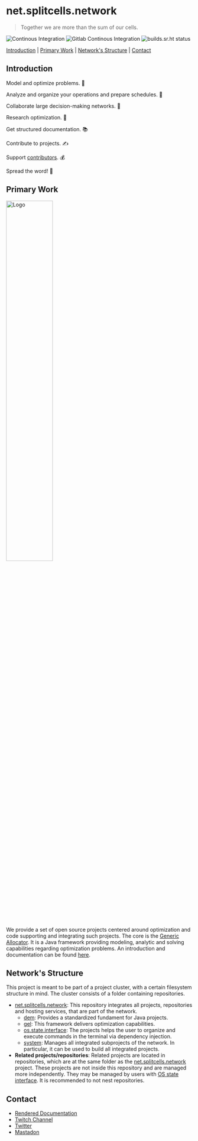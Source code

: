 # net.splitcells.network

> Together we are more than the sum of our cells.

![Continous Integration](https://github.com/www-splitcells-net/net.splitcells.network/workflows/Continous%20Integration/badge.svg)
![Gitlab Continous Integration](https://gitlab.com/splitcells-net/net.splitcells.network/badges/master/pipeline.svg)
![builds.sr.ht status](https://builds.sr.ht/~splitcells-net/net.splitcells.svg)

[Introduction](#introduction) | [Primary Work](#primary-work) | [Network's Structure](#networks-structure) | [Contact](#contact)

## Introduction

Model and optimize problems. 🚀

Analyze and organize your operations and prepare schedules. 🔬
 
Collaborate large decision-making networks. 🤝

Research optimization. 🔭

Get structured documentation. 📚

Contribute to projects. ✍

Support [contributors](https://www.patreon.com/splitcells_net). 💰

Spread the word! 📣

## Primary Work

<img src="http://splitcells.net/net/splitcells/martins/avots/website/images/license.standard/net.splitcells.network.logo.jpg" width="50%" alt="Logo"/>

We provide a set of open source projects centered around optimization and code supporting and integrating such projects.
The core is the [Generic Allocator](./projects/net.splitcells.gel).
It is a Java framework providing modeling, analytic and solving capabilities regarding optimization problems.
An introduction and documentation can be found [here](http://splitcells.net/net/splitcells/gel/index.html).

## Network's Structure

This project is meant to be part of a project cluster, with a certain filesystem structure in mind.
The cluster consists of a folder containing repositories.

* [net.splitcells.network](http://splitcells.net):
  This repository integrates all projects, repositories and hosting services, that are part of the network.
  * [dem](./projects/net.splitcells.dem/README.md): Provides a standardized fundament for Java projects.
  * [gel](./projects/net.splitcells.gel/README.md): This framework delivers optimization capabilities.
  * [os.state.interface](./projects/net.splitcells.os.state.interface/README.md):
    The projects helps the user to organize and execute commands in the terminal via dependency injection.
  * [system](./projects/net.splitcells.system/README.md):
    Manages all integrated subprojects of the network.
    In particular, it can be used to build all integrated projects.
* **Related projects/repositories**:
  Related projects are located in repositories, which are at the same folder as the
  [net.splitcells.network](http://splitcells.net) project. 
  These projects are not inside this repository and are managed more independently.
  They may be managed by users with [OS state interface](./projects/net.splitcells.os.state.interface/README.md).
  It is recommended to not nest repositories.

## Contact

* [Rendered Documentation](http://splitcells.net/net/splitcells/index.html)
* [Twitch Channel](https://www.twitch.tv/splitcellsnet)
* [Twitter](https://twitter.com/splitcells)
* [Mastadon](https://fosstodon.org/@splitcells)
